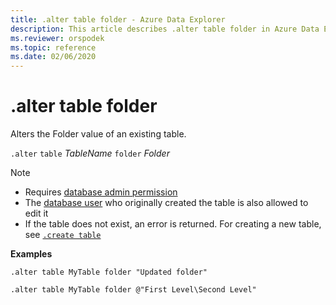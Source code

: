 ```yaml
---
title: .alter table folder - Azure Data Explorer
description: This article describes .alter table folder in Azure Data Explorer.
ms.reviewer: orspodek
ms.topic: reference
ms.date: 02/06/2020
---
```

# .alter table folder

Alters the Folder value of an existing table. 

`.alter` `table` *TableName* `folder` *Folder*

> [!NOTE]
> * Requires [database admin permission](../management/access-control/role-based-authorization.md)
> * The [database user](../management/access-control/role-based-authorization.md) who originally created the table is also allowed to edit it
> * If the table does not exist, an error is returned. For creating a new table, see [`.create table`](create-table-command.md)

**Examples** 

```kusto
.alter table MyTable folder "Updated folder"
```

```kusto
.alter table MyTable folder @"First Level\Second Level"
```